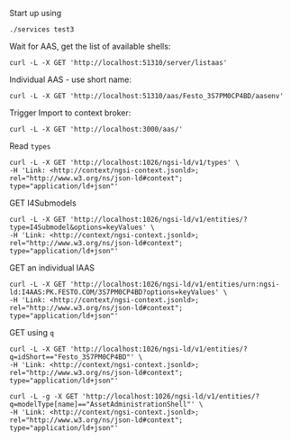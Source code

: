 Start up using

```console
./services test3
```

Wait for AAS, get the list of available shells:

```console
curl -L -X GET 'http://localhost:51310/server/listaas'
```

Individual AAS - use short name:

```console
curl -L -X GET 'http://localhost:51310/aas/Festo_3S7PM0CP4BD/aasenv'
```

Trigger Import to context broker:

```console
curl -L -X GET 'http://localhost:3000/aas/'
```

Read `types`

```console
curl -L -X GET 'http://localhost:1026/ngsi-ld/v1/types' \
-H 'Link: <http://context/ngsi-context.jsonld>; rel="http://www.w3.org/ns/json-ld#context"; type="application/ld+json"'
```

GET I4Submodels

```console
curl -L -X GET 'http://localhost:1026/ngsi-ld/v1/entities/?type=I4Submodel&options=keyValues' \
-H 'Link: <http://context/ngsi-context.jsonld>; rel="http://www.w3.org/ns/json-ld#context"; type="application/ld+json"'
```

GET an individual IAAS

```console
curl -L -X GET 'http://localhost:1026/ngsi-ld/v1/entities/urn:ngsi-ld:I4AAS:PK.FESTO.COM/3S7PM0CP4BD?options=keyValues' \
-H 'Link: <http://context/ngsi-context.jsonld>; rel="http://www.w3.org/ns/json-ld#context"; type="application/ld+json"'
```

GET using `q`

```console
curl -L -X GET 'http://localhost:1026/ngsi-ld/v1/entities/?q=idShort=="Festo_3S7PM0CP4BD"' \
-H 'Link: <http://context/ngsi-context.jsonld>; rel="http://www.w3.org/ns/json-ld#context"; type="application/ld+json"'
```

```console
curl -L -g -X GET 'http://localhost:1026/ngsi-ld/v1/entities/?q=modelType[name]=="AssetAdministrationShell"' \
-H 'Link: <http://context/ngsi-context.jsonld>; rel="http://www.w3.org/ns/json-ld#context"; type="application/ld+json"'
```



